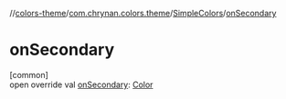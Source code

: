 //[colors-theme](../../../index.md)/[com.chrynan.colors.theme](../index.md)/[SimpleColors](index.md)/[onSecondary](on-secondary.md)

# onSecondary

[common]\
open override val [onSecondary](on-secondary.md): [Color](../../../../colors-core/colors-core/com.chrynan.colors/-color/index.md)
